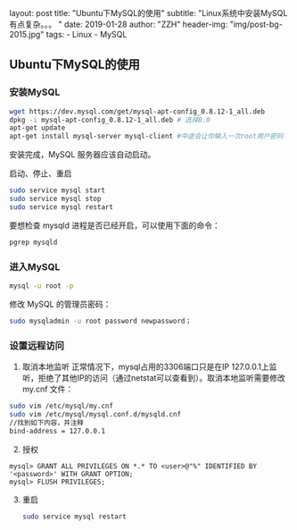 layout:     post
title:      "Ubuntu下MySQL的使用"
subtitle:   "Linux系统中安装MySQL有点复杂。。。 "
date:       2019-01-28
author:     "ZZH"
header-img: "img/post-bg-2015.jpg"
tags:
    - Linux
    - MySQL

## Ubuntu下MySQL的使用

### 安装MySQL

```bash
wget https://dev.mysql.com/get/mysql-apt-config_0.8.12-1_all.deb
dpkg -i mysql-apt-config_0.8.12-1_all.deb # 选择8.0
apt-get update
apt-get install mysql-server mysql-client #中途会让你输入一次root用户密码
```

安装完成，MySQL 服务器应该自动启动。

启动、停止、重启

```bash
sudo service mysql start
sudo service mysql stop
sudo service mysql restart
```

要想检查 mysqld 进程是否已经开启，可以使用下面的命令：

```bash
pgrep mysqld
```

### 进入MySQL

```bash
mysql -u root -p 
```

修改 MySQL 的管理员密码：

```bash
sudo mysqladmin -u root password newpassword；
```

### 设置远程访问

1. 取消本地监听
   正常情况下，mysql占用的3306端口只是在IP 127.0.0.1上监听，拒绝了其他IP的访问（通过netstat可以查看到）。取消本地监听需要修改 my.cnf 文件：

```bash
sudo vim /etc/mysql/my.cnf
sudo vim /etc/mysql/mysql.conf.d/mysqld.cnf
//找到如下内容，并注释
bind-address = 127.0.0.1
```

2. 授权

```
mysql> GRANT ALL PRIVILEGES ON *.* TO <user>@"%" IDENTIFIED BY '<password>' WITH GRANT OPTION;
mysql> FLUSH PRIVILEGES;
```

3. 重启

   ```bash
   sudo service mysql restart
   ```